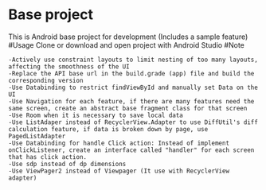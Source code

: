 # Base project
This is Android base project for development (Includes a sample feature)
#Usage
Clone or download and open project with Android Studio
#Note
```note
-Actively use constraint layouts to limit nesting of too many layouts, affecting the smoothness of the UI
-Replace the API base url in the build.grade (app) file and build the corresponding version
-Use Databinding to restrict findViewById and manually set Data on the UI
-Use Navigation for each feature, if there are many features need the same screen, create an abstract base fragment class for that screen
-Use Room when it is necessary to save local data
-Use ListAdaper instead of RecyclerView.Adapter to use DiffUtil's diff calculation feature, if data is broken down by page, use PagedListAdapter
-Use Databinding for handle Click action: Instead of implement onClickListener, create an interface called "handler" for each screen that has click action.
-Use sdp instead of dp dimensions
-Use ViewPager2 instead of Viewpager (It use with RecyclerView adapter)
```
